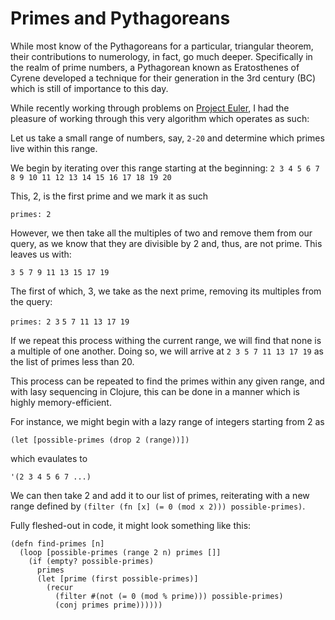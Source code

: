 # Primes and Pythagoreans

While most know of the Pythagoreans for a particular, triangular theorem, their contributions to numerology, in fact, go much deeper. Specifically in the realm of prime numbers, a Pythagorean known as Eratosthenes of Cyrene developed a technique for their generation in the 3rd century (BC) which is still of importance to this day.

While recently working through problems on [Project Euler](https://projecteuler.net/about), I had the pleasure of working through this very algorithm which operates as such:

Let us take a small range of numbers, say, `2-20` and determine which primes live within this range.

We begin by iterating over this range starting at the beginning:
`2 3 4 5 6 7 8 9 10 11 12 13 14 15 16 17 18 19 20`

This, 2, is the first prime and we mark it as such

`primes: 2`

However, we then take all the multiples of two and remove them from our query, as we know that they are divisible by 2 and, thus, are not prime. This leaves us with:

`3 5 7 9 11 13 15 17 19`

The first of which, 3, we take as the next prime, removing its multiples from the query:

`primes: 2 3`
`5 7 11 13 17 19`

If we repeat this process withing the current range, we will find that none is a multiple of one another. Doing so, we will arrive at 
`2 3 5 7 11 13 17 19` as the list of primes less than 20. 

This process can be repeated to find the primes within any given range, and with lasy sequencing in Clojure, this can be done in a manner which is highly memory-efficient.

For instance, we might begin with a lazy range of integers starting from 2 as 

`(let [possible-primes (drop 2 (range))])`

which evaulates to 

`'(2 3 4 5 6 7 ...)`

We can then take 2 and add it to our list of primes, reiterating with a new range defined by `(filter (fn [x] (= 0 (mod x 2))) possible-primes)`.

Fully fleshed-out in code, it might look something like this:

```
(defn find-primes [n]
  (loop [possible-primes (range 2 n) primes []]
    (if (empty? possible-primes)
      primes
      (let [prime (first possible-primes)]
        (recur
          (filter #(not (= 0 (mod % prime))) possible-primes)
          (conj primes prime))))))
```
